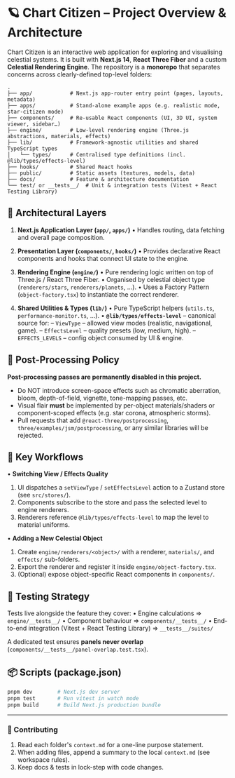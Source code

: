 # 🪐 Chart Citizen – Project Overview & Architecture

Chart Citizen is an interactive web application for exploring and visualising celestial systems. It is built with **Next.js 14**, **React Three Fiber** and a custom **Celestial Rendering Engine**. The repository is a **monorepo** that separates concerns across clearly-defined top-level folders:

```text
.
├── app/            # Next.js app-router entry point (pages, layouts, metadata)
├── apps/           # Stand-alone example apps (e.g. realistic mode, star-citizen mode)
├── components/     # Re-usable React components (UI, 3D UI, system viewer, sidebar…)
├── engine/         # Low-level rendering engine (Three.js abstractions, materials, effects)
├── lib/            # Framework-agnostic utilities and shared TypeScript types
│   └── types/      # Centralised type definitions (incl. @lib/types/effects-level)
├── hooks/          # Shared React hooks
├── public/         # Static assets (textures, models, data)
├── docs/           # Feature & architecture documentation
└── test/ or __tests__/  # Unit & integration tests (Vitest + React Testing Library)
```

## 🌌 Architectural Layers

1. **Next.js Application Layer (`app/`, `apps/`)**
   • Handles routing, data fetching and overall page composition.

2. **Presentation Layer (`components/`, `hooks/`)**
   • Provides declarative React components and hooks that connect UI state to the engine.

3. **Rendering Engine (`engine/`)**
   • Pure rendering logic written on top of Three.js / React Three Fiber.
   • Organised by celestial object type (`renderers/stars`, `renderers/planets`, …).
   • Uses a Factory Pattern (`object-factory.tsx`) to instantiate the correct renderer.

4. **Shared Utilities & Types (`lib/`)**
   • Pure TypeScript helpers (`utils.ts`, `performance-monitor.ts`, …).
   • **`@lib/types/effects-level`** – canonical source for:
     – `ViewType` – allowed view modes (realistic, navigational, game).
     – `EffectsLevel` – quality presets (low, medium, high).
     – `EFFECTS_LEVELS` – config object consumed by UI & engine.

## 🚫 Post-Processing Policy

**Post-processing passes are permanently disabled in this project.**

- Do NOT introduce screen-space effects such as chromatic aberration, bloom, depth-of-field, vignette, tone-mapping passes, etc.
- Visual flair **must** be implemented by per-object materials/shaders or component-scoped effects (e.g. star corona, atmospheric storms).
- Pull requests that add `@react-three/postprocessing`, `three/examples/jsm/postprocessing`, or any similar libraries will be rejected.

## 🔗 Key Workflows

• **Switching View / Effects Quality**
  1. UI dispatches a `setViewType` / `setEffectsLevel` action to a Zustand store (see `src/stores/`).
  2. Components subscribe to the store and pass the selected level to engine renderers.
  3. Renderers reference `@lib/types/effects-level` to map the level to material uniforms.

• **Adding a New Celestial Object**
  1. Create `engine/renderers/<object>/` with a renderer, `materials/`, and `effects/` sub-folders.
  2. Export the renderer and register it inside `engine/object-factory.tsx`.
  3. (Optional) expose object-specific React components in `components/`.

## 🧪 Testing Strategy

Tests live alongside the feature they cover:
• Engine calculations ⇒ `engine/__tests__/`
• Component behaviour ⇒ `components/__tests__/`
• End-to-end integration (Vitest + React Testing Library) ⇒ `__tests__/suites/`

A dedicated test ensures **panels never overlap** (`components/__tests__/panel-overlap.test.tsx`).

## 📦 Scripts (package.json)

```bash
pnpm dev        # Next.js dev server
pnpm test       # Run vitest in watch mode
pnpm build      # Build Next.js production bundle
```

---

### 🙌 Contributing

1. Read each folder's `context.md` for a one-line purpose statement.
2. When adding files, append a summary to the local `context.md` (see workspace rules).
3. Keep docs & tests in lock-step with code changes. 